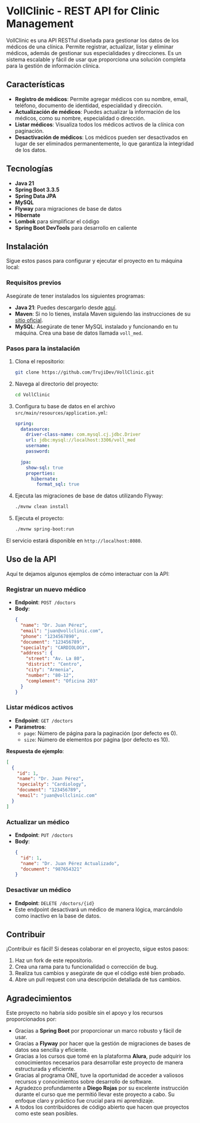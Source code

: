 # VollClinic - REST API for Clinic Management

VollClinic es una API RESTful diseñada para gestionar los datos de los médicos de una clínica. Permite registrar, actualizar, listar y eliminar médicos, además de gestionar sus especialidades y direcciones. Es un sistema escalable y fácil de usar que proporciona una solución completa para la gestión de información clínica.

## Características

- **Registro de médicos**: Permite agregar médicos con su nombre, email, teléfono, documento de identidad, especialidad y dirección.
- **Actualización de médicos**: Puedes actualizar la información de los médicos, como su nombre, especialidad o dirección.
- **Listar médicos**: Visualiza todos los médicos activos de la clínica con paginación.
- **Desactivación de médicos**: Los médicos pueden ser desactivados en lugar de ser eliminados permanentemente, lo que garantiza la integridad de los datos.

## Tecnologías

- **Java 21**
- **Spring Boot 3.3.5**
- **Spring Data JPA**
- **MySQL**
- **Flyway** para migraciones de base de datos
- **Hibernate**
- **Lombok** para simplificar el código
- **Spring Boot DevTools** para desarrollo en caliente

## Instalación

Sigue estos pasos para configurar y ejecutar el proyecto en tu máquina local:

### Requisitos previos

Asegúrate de tener instalados los siguientes programas:

- **Java 21**: Puedes descargarlo desde [aquí](https://www.oracle.com/java/technologies/javase-jdk21-downloads.html).
- **Maven**: Si no lo tienes, instala Maven siguiendo las instrucciones de su [sitio oficial](https://maven.apache.org/install.html).
- **MySQL**: Asegúrate de tener MySQL instalado y funcionando en tu máquina. Crea una base de datos llamada `voll_med`.

### Pasos para la instalación

1. Clona el repositorio:
    ```bash
    git clone https://github.com/TrujiDev/VollClinic.git
    ```

2. Navega al directorio del proyecto:
    ```bash
    cd VollClinic
    ```

3. Configura tu base de datos en el archivo `src/main/resources/application.yml`:

    ```yaml
    spring:
      datasource:
        driver-class-name: com.mysql.cj.jdbc.Driver
        url: jdbc:mysql://localhost:3306/voll_med
        username:
        password:

      jpa:
        show-sql: true
        properties:
          hibernate:
            format_sql: true
    ```

4. Ejecuta las migraciones de base de datos utilizando Flyway:
    ```bash
    ./mvnw clean install
    ```

5. Ejecuta el proyecto:
    ```bash
    ./mvnw spring-boot:run
    ```

El servicio estará disponible en `http://localhost:8080`.

## Uso de la API

Aquí te dejamos algunos ejemplos de cómo interactuar con la API:

### Registrar un nuevo médico

- **Endpoint**: `POST /doctors`
- **Body**:
    ```json
    {
      "name": "Dr. Juan Pérez",
      "email": "juan@vollclinic.com",
      "phone": "1234567890",
      "document": "123456789",
      "specialty": "CARDIOLOGY",
      "address": {
        "street": "Av. La 80",
        "district": "Centro",
        "city": "Armenia",
        "number": "80-12",
        "complement": "Oficina 203"
      }
    }
    ```

### Listar médicos activos

- **Endpoint**: `GET /doctors`
- **Parámetros**:
    - `page`: Número de página para la paginación (por defecto es 0).
    - `size`: Número de elementos por página (por defecto es 10).

**Respuesta de ejemplo**:
```json
[
  {
    "id": 1,
    "name": "Dr. Juan Pérez",
    "specialty": "Cardiology",
    "document": "123456789",
    "email": "juan@vollclinic.com"
  }
]
```

### Actualizar un médico

- **Endpoint**: `PUT /doctors`
- **Body**:
    ```json
    {
      "id": 1,
      "name": "Dr. Juan Pérez Actualizado",
      "document": "987654321"
    }
    ```

### Desactivar un médico

- **Endpoint**: `DELETE /doctors/{id}`
- Este endpoint desactivará un médico de manera lógica, marcándolo como inactivo en la base de datos.

## Contribuir

¡Contribuir es fácil! Si deseas colaborar en el proyecto, sigue estos pasos:

1. Haz un fork de este repositorio.
2. Crea una rama para tu funcionalidad o corrección de bug.
3. Realiza tus cambios y asegúrate de que el código esté bien probado.
4. Abre un pull request con una descripción detallada de tus cambios.

## Agradecimientos

Este proyecto no habría sido posible sin el apoyo y los recursos proporcionados por:

- Gracias a **Spring Boot** por proporcionar un marco robusto y fácil de usar.
- Gracias a **Flyway** por hacer que la gestión de migraciones de bases de datos sea sencilla y eficiente.
- Gracias a los cursos que tomé en la plataforma **Alura**, pude adquirir los conocimientos necesarios para desarrollar este proyecto de manera estructurada y eficiente.
- Gracias al programa ONE, tuve la oportunidad de acceder a valiosos recursos y conocimientos sobre desarrollo de software.
- Agradezco profundamente a **Diego Rojas** por su excelente instrucción durante el curso que me permitió llevar este proyecto a cabo. Su enfoque claro y práctico fue crucial para mi aprendizaje.
- A todos los contribuidores de código abierto que hacen que proyectos como este sean posibles.
